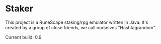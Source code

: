 # Staker
This project is a RuneScape staking/rpg emulator written in Java.
It's created by a group of close friends, we call ourselves "Hashtagrandom".




Current build: 0.9 
